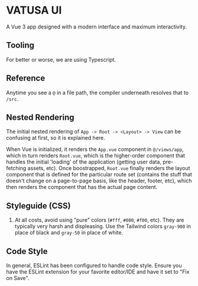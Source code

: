 # VATUSA UI
A Vue 3 app designed with a modern interface and maximum interactivity.

## Tooling
For better or worse, we are using Typescript. 

## Reference
Anytime you see a `@` in a file path, the compiler underneath resolves that to `/src`.

## Nested Rendering
The initial nested rendering of `App -> Root -> <Layout> -> View` can be confusing at first, so it is explained here.


When Vue is initialized, it renders the `App.vue` component in `@/views/app`, which in turn renders `Root.vue`, which is the higher-order component that handles the initial 'loading' of the application (getting user data, pre-fetching assets, etc). Once boostrapped, `Root.vue` finally renders the layout component that is defined for the particular route set (contains the stuff that doesn't change on a page-to-page basis, like the header, footer, etc), which then renders the component that has the actual page content.

## Styleguide (CSS)
1. At all costs, avoid using "pure" colors (`#fff`, `#000`, `#f00`, etc). They are typically very harsh and displeasing. Use the Tailwind colors `gray-900` in place of black and `gray-50` in place of white.

## Code Style
In general, ESLint has been configured to handle code style. Ensure you have the ESLint extension for your favorite editor/IDE and have it set to "Fix on Save".